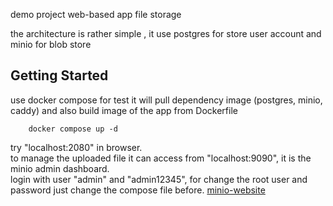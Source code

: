 demo project web-based app file storage

the architecture is rather simple , it use postgres for store user account and minio for blob store  

## Getting Started
use docker compose for test 
it will pull dependency image (postgres, minio, caddy) and also build image of the app from Dockerfile

```
    docker compose up -d
```

try "localhost:2080" in browser.  
to manage the uploaded file it can access from "localhost:9090", it is the minio admin dashboard.  
login with user "admin" and "admin12345", for change the root user and password just change the compose file before. 
[minio-website](https://min.io)